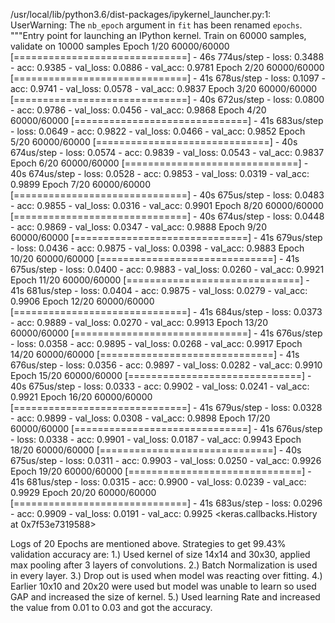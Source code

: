 /usr/local/lib/python3.6/dist-packages/ipykernel_launcher.py:1: UserWarning: The `nb_epoch` argument in `fit` has been renamed `epochs`.
  """Entry point for launching an IPython kernel.
Train on 60000 samples, validate on 10000 samples
Epoch 1/20
60000/60000 [==============================] - 46s 774us/step - loss: 0.3488 - acc: 0.9385 - val_loss: 0.0886 - val_acc: 0.9781
Epoch 2/20
60000/60000 [==============================] - 41s 678us/step - loss: 0.1097 - acc: 0.9741 - val_loss: 0.0578 - val_acc: 0.9837
Epoch 3/20
60000/60000 [==============================] - 40s 672us/step - loss: 0.0800 - acc: 0.9786 - val_loss: 0.0456 - val_acc: 0.9868
Epoch 4/20
60000/60000 [==============================] - 41s 683us/step - loss: 0.0649 - acc: 0.9822 - val_loss: 0.0466 - val_acc: 0.9852
Epoch 5/20
60000/60000 [==============================] - 40s 674us/step - loss: 0.0574 - acc: 0.9839 - val_loss: 0.0543 - val_acc: 0.9837
Epoch 6/20
60000/60000 [==============================] - 40s 674us/step - loss: 0.0528 - acc: 0.9853 - val_loss: 0.0319 - val_acc: 0.9899
Epoch 7/20
60000/60000 [==============================] - 40s 675us/step - loss: 0.0483 - acc: 0.9855 - val_loss: 0.0316 - val_acc: 0.9901
Epoch 8/20
60000/60000 [==============================] - 40s 674us/step - loss: 0.0448 - acc: 0.9869 - val_loss: 0.0347 - val_acc: 0.9888
Epoch 9/20
60000/60000 [==============================] - 41s 679us/step - loss: 0.0436 - acc: 0.9875 - val_loss: 0.0398 - val_acc: 0.9883
Epoch 10/20
60000/60000 [==============================] - 41s 675us/step - loss: 0.0400 - acc: 0.9883 - val_loss: 0.0260 - val_acc: 0.9921
Epoch 11/20
60000/60000 [==============================] - 41s 681us/step - loss: 0.0404 - acc: 0.9875 - val_loss: 0.0279 - val_acc: 0.9906
Epoch 12/20
60000/60000 [==============================] - 41s 684us/step - loss: 0.0373 - acc: 0.9889 - val_loss: 0.0270 - val_acc: 0.9913
Epoch 13/20
60000/60000 [==============================] - 41s 676us/step - loss: 0.0358 - acc: 0.9895 - val_loss: 0.0268 - val_acc: 0.9917
Epoch 14/20
60000/60000 [==============================] - 41s 676us/step - loss: 0.0356 - acc: 0.9897 - val_loss: 0.0282 - val_acc: 0.9910
Epoch 15/20
60000/60000 [==============================] - 40s 675us/step - loss: 0.0333 - acc: 0.9902 - val_loss: 0.0241 - val_acc: 0.9921
Epoch 16/20
60000/60000 [==============================] - 41s 679us/step - loss: 0.0328 - acc: 0.9899 - val_loss: 0.0308 - val_acc: 0.9898
Epoch 17/20
60000/60000 [==============================] - 41s 676us/step - loss: 0.0338 - acc: 0.9901 - val_loss: 0.0187 - val_acc: 0.9943
Epoch 18/20
60000/60000 [==============================] - 40s 675us/step - loss: 0.0311 - acc: 0.9903 - val_loss: 0.0250 - val_acc: 0.9926
Epoch 19/20
60000/60000 [==============================] - 41s 681us/step - loss: 0.0315 - acc: 0.9900 - val_loss: 0.0239 - val_acc: 0.9929
Epoch 20/20
60000/60000 [==============================] - 41s 683us/step - loss: 0.0296 - acc: 0.9909 - val_loss: 0.0191 - val_acc: 0.9925
<keras.callbacks.History at 0x7f53e7319588>

Logs of 20 Epochs are mentioned above.
Strategies to get 99.43% validation accuracy are: 
1.) Used kernel of size 14x14 and 30x30, applied max pooling after 3 layers of convolutions. 
2.) Batch Normalization is used in every layer. 
3.) Drop out is used when model was reacting over fitting. 
4.) Earlier 10x10 and 20x20 were used but model was unable to learn so used GAP and increased the size of kernel. 
5.) Used learning Rate and increased the value from 0.01 to 0.03 and got the accuracy. 
